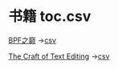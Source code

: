 # 书籍 toc.csv

[BPF之巅](https://book.douban.com/subject/35273652/) ->[csv](csv/BPF-Performance-Tools.csv)

[The Craft of Text Editing](https://book.douban.com/subject/4223078/) ->[csv](csv/The-Craft-of-Text-Editing.csv)
